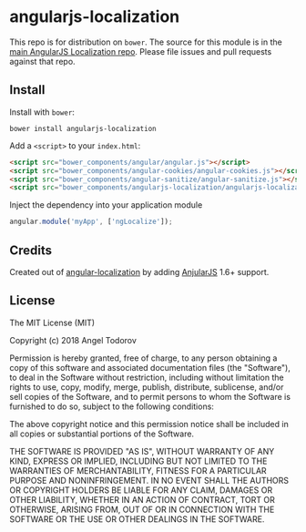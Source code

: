 # angularjs-localization

This repo is for distribution on `bower`. The source for this module is in the
[main AngularJS Localization repo](https://github.com/angel1st/angularjs-localization).
Please file issues and pull requests against that repo.

## Install

Install with `bower`:

```shell
bower install angularjs-localization
```

Add a `<script>` to your `index.html`:

```html
<script src="bower_components/angular/angular.js"></script>
<script src="bower_components/angular-cookies/angular-cookies.js"></script>
<script src="bower_components/angular-sanitize/angular-sanitize.js"></script>
<script src="bower_components/angularjs-localization/angularjs-localization.js"></script>
```

Inject the dependency into your application module

```js
angular.module('myApp', ['ngLocalize']);
```

## Credits

Created out of [angular-localization](https://github.com/doshprompt/angular-localization) by adding [AnjularJS](https://angularjs.org/) 1.6+ support.

## License

The MIT License (MIT)

Copyright (c) 2018 Angel Todorov

Permission is hereby granted, free of charge, to any person obtaining a copy
of this software and associated documentation files (the "Software"), to deal
in the Software without restriction, including without limitation the rights
to use, copy, modify, merge, publish, distribute, sublicense, and/or sell
copies of the Software, and to permit persons to whom the Software is
furnished to do so, subject to the following conditions:

The above copyright notice and this permission notice shall be included in all
copies or substantial portions of the Software.

THE SOFTWARE IS PROVIDED "AS IS", WITHOUT WARRANTY OF ANY KIND, EXPRESS OR
IMPLIED, INCLUDING BUT NOT LIMITED TO THE WARRANTIES OF MERCHANTABILITY,
FITNESS FOR A PARTICULAR PURPOSE AND NONINFRINGEMENT. IN NO EVENT SHALL THE
AUTHORS OR COPYRIGHT HOLDERS BE LIABLE FOR ANY CLAIM, DAMAGES OR OTHER
LIABILITY, WHETHER IN AN ACTION OF CONTRACT, TORT OR OTHERWISE, ARISING FROM,
OUT OF OR IN CONNECTION WITH THE SOFTWARE OR THE USE OR OTHER DEALINGS IN THE
SOFTWARE.
